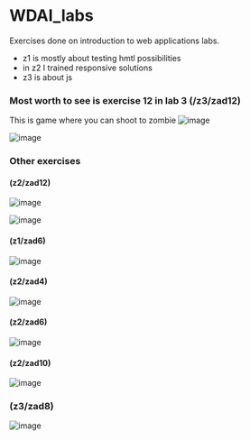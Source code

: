 # WDAI_labs
Exercises done on introduction to web applications labs. 
- z1 is mostly about testing hmtl possibilities
- in z2 I trained responsive solutions
- z3 is about js
### Most worth to see is exercise 12 in lab 3 (/z3/zad12)
This is game where you can shoot to zombie
![image](https://user-images.githubusercontent.com/57947739/224546408-84e5a2ff-d70b-4a1a-b519-a570e9572d04.png)

![image](https://user-images.githubusercontent.com/57947739/224546435-23a5fa03-8f59-4f5a-83d4-e39f0b4ecfa0.png)

### Other exercises

#### (z2/zad12)
![image](https://user-images.githubusercontent.com/57947739/224547169-a8d32a6a-07b4-4113-9567-6a11a6a91cf7.png)

![image](https://user-images.githubusercontent.com/57947739/224547195-06b35027-1c06-4e74-8291-6594e901c6c0.png)


#### (z1/zad6)
![image](https://user-images.githubusercontent.com/57947739/224546835-66eba796-841a-4d49-985c-4133180e5573.png)

#### (z2/zad4)
![image](https://user-images.githubusercontent.com/57947739/224547050-561ebbf4-b10e-4096-a308-6d757009431a.png)

#### (z2/zad6)
![image](https://user-images.githubusercontent.com/57947739/224547010-de97d31b-e29e-4baf-8106-07fba677627b.png)

#### (z2/zad10)
![image](https://user-images.githubusercontent.com/57947739/224547108-300de077-bfd8-4214-9afd-02804c8bf68c.png)

### (z3/zad8)
![image](https://user-images.githubusercontent.com/57947739/224547504-4d8f4002-d72e-4b2c-8f6e-fa449e962b51.png)
